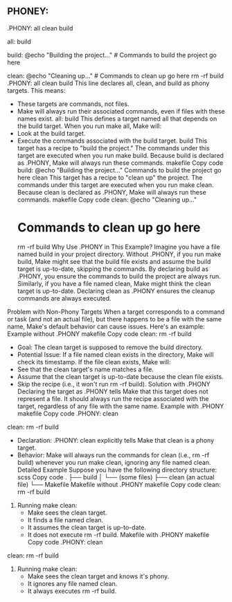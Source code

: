 ## PHONEY:


.PHONY: all clean build

all: build

build:
    @echo "Building the project..."
    # Commands to build the project go here

clean:
    @echo "Cleaning up..."
    # Commands to clean up go here
    rm -rf build
.PHONY: all clean build
This line declares all, clean, and build as phony targets. This means:
* These targets are commands, not files.
* Make will always run their associated commands, even if files with these names exist.
all: build
This defines a target named all that depends on the build target. When you run make all, Make will:
* Look at the build target.
* Execute the commands associated with the build target.
build
This target has a recipe to "build the project." The commands under this target are executed when you run make build. Because build is declared as .PHONY, Make will always run these commands.
makefile
Copy code
build:
    @echo "Building the project..."
     Commands to build the project go here
clean
This target has a recipe to "clean up" the project. The commands under this target are executed when you run make clean. Because clean is declared as .PHONY, Make will always run these commands.
makefile
Copy code
clean:
    @echo "Cleaning up..."
    # Commands to clean up go here
    rm -rf build
Why Use .PHONY in This Example?
Imagine you have a file named build in your project directory. Without .PHONY, if you run make build, Make might see that the build file exists and assume the build target is up-to-date, skipping the commands. By declaring build as .PHONY, you ensure the commands to build the project are always run.
Similarly, if you have a file named clean, Make might think the clean target is up-to-date. Declaring clean as .PHONY ensures the cleanup commands are always executed.



Problem with Non-Phony Targets
When a target corresponds to a command or task (and not an actual file), but there happens to be a file with the same name, Make's default behavior can cause issues. Here's an example:
Example without .PHONY
makefile
Copy code
clean:
    rm -rf build
* Goal: The clean target is supposed to remove the build directory.
* Potential Issue: If a file named clean exists in the directory, Make will check its timestamp.
If the file clean exists, Make will:
* See that the clean target's name matches a file.
* Assume that the clean target is up-to-date because the clean file exists.
* Skip the recipe (i.e., it won't run rm -rf build).
Solution with .PHONY
Declaring the target as .PHONY tells Make that this target does not represent a file. It should always run the recipe associated with the target, regardless of any file with the same name.
Example with .PHONY
makefile
Copy code
.PHONY: clean

clean:
    rm -rf build
* Declaration: .PHONY: clean explicitly tells Make that clean is a phony target.
* Behavior: Make will always run the commands for clean (i.e., rm -rf build) whenever you run make clean, ignoring any file named clean.
Detailed Example
Suppose you have the following directory structure:
scss
Copy code
.
├── build
│   └── (some files)
├── clean (an actual file)
└── Makefile
Makefile without .PHONY
makefile
Copy code
clean:
    rm -rf build
1. Running make clean:
    * Make sees the clean target.
    * It finds a file named clean.
    * It assumes the clean target is up-to-date.
    * It does not execute rm -rf build.
Makefile with .PHONY
makefile
Copy code
.PHONY: clean

clean:
    rm -rf build
1. Running make clean:
    * Make sees the clean target and knows it's phony.
    * It ignores any file named clean.
    * It always executes rm -rf build.
